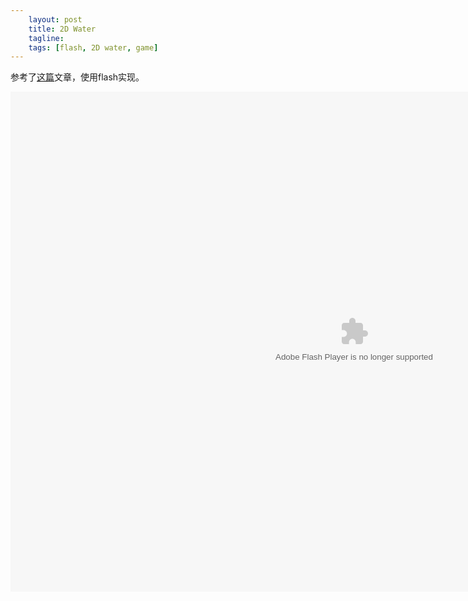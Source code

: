 ```yaml
---
    layout: post
    title: 2D Water
    tagline:
    tags: [flash, 2D water, game] 
---
```

参考了[这篇](http://gamedev.tutsplus.com/tutorials/implementation/make-a-splash-with-2d-water-effects/)文章，使用flash实现。



<object type="application/x-shockwave-flash" style="" width="1100" height="800"> 
<param name="movie" value="/assets/2DWaterDemo.swd"> 
<param name="wmode" value="transparent"> 
</object>